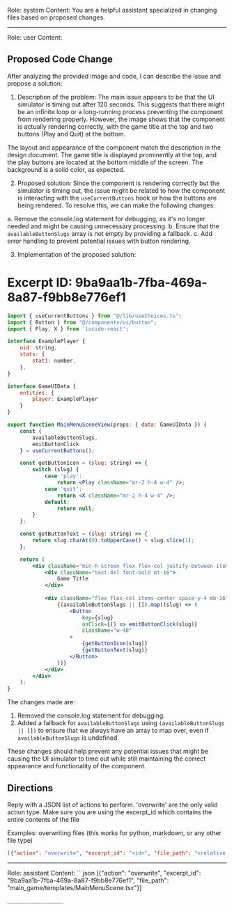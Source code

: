 Role: system
Content: You are a helpful assistant specialized in changing files based on proposed changes.
__________________
Role: user
Content: 
## Proposed Code Change
After analyzing the provided image and code, I can describe the issue and propose a solution:

1. Description of the problem:
The main issue appears to be that the UI simulator is timing out after 120 seconds. This suggests that there might be an infinite loop or a long-running process preventing the component from rendering properly. However, the image shows that the component is actually rendering correctly, with the game title at the top and two buttons (Play and Quit) at the bottom.

The layout and appearance of the component match the description in the design document. The game title is displayed prominently at the top, and the play buttons are located at the bottom middle of the screen. The background is a solid color, as expected.

2. Proposed solution:
Since the component is rendering correctly but the simulator is timing out, the issue might be related to how the component is interacting with the `useCurrentButtons` hook or how the buttons are being rendered. To resolve this, we can make the following changes:

a. Remove the console.log statement for debugging, as it's no longer needed and might be causing unnecessary processing.
b. Ensure that the `availableButtonSlugs` array is not empty by providing a fallback.
c. Add error handling to prevent potential issues with button rendering.

3. Implementation of the proposed solution:

# Excerpt ID: 9ba9aa1b-7fba-469a-8a87-f9bb8e776ef1
```jsx main_game/templates/MainMenuScene.tsx
import { useCurrentButtons } from "@/lib/useChoices.ts";
import { Button } from "@/components/ui/button";
import { Play, X } from 'lucide-react';

interface ExamplePlayer {
    uid: string,
    stats: {
        stat1: number,
    },
}

interface GameUIData {
    entities: {
        player: ExamplePlayer
    }
}

export function MainMenuSceneView(props: { data: GameUIData }) {
    const {
        availableButtonSlugs,
        emitButtonClick
    } = useCurrentButtons();

    const getButtonIcon = (slug: string) => {
        switch (slug) {
            case 'play':
                return <Play className="mr-2 h-4 w-4" />;
            case 'quit':
                return <X className="mr-2 h-4 w-4" />;
            default:
                return null;
        }
    };

    const getButtonText = (slug: string) => {
        return slug.charAt(0).toUpperCase() + slug.slice(1);
    };

    return (
        <div className="min-h-screen flex flex-col justify-between items-center p-8 bg-gray-800 text-white">
            <div className="text-4xl font-bold mt-16">
                Game Title
            </div>
            
            <div className="flex flex-col items-center space-y-4 mb-16">
                {(availableButtonSlugs || []).map((slug) => (
                    <Button
                        key={slug}
                        onClick={() => emitButtonClick(slug)}
                        className="w-48"
                    >
                        {getButtonIcon(slug)}
                        {getButtonText(slug)}
                    </Button>
                ))}
            </div>
        </div>
    );
}
```

The changes made are:
1. Removed the console.log statement for debugging.
2. Added a fallback for `availableButtonSlugs` using `(availableButtonSlugs || [])` to ensure that we always have an array to map over, even if `availableButtonSlugs` is undefined.

These changes should help prevent any potential issues that might be causing the UI simulator to time out while still maintaining the correct appearance and functionality of the component.

## Directions
Reply with a JSON list of actions to perform. 'overwrite' are the only valid action type. 
Make sure you are using the excerpt_id which contains the entire contents of the file

Examples:
overwriting files (this works for python, markdown, or any other file type)
```json output_example1
[{"action": "overwrite", "excerpt_id": "<id>", "file_path": "<relative file path>"}]
```

__________________
Role: assistant
Content: ```json
[{"action": "overwrite", "excerpt_id": "9ba9aa1b-7fba-469a-8a87-f9bb8e776ef1", "file_path": "main_game/templates/MainMenuScene.tsx"}]
```
__________________
